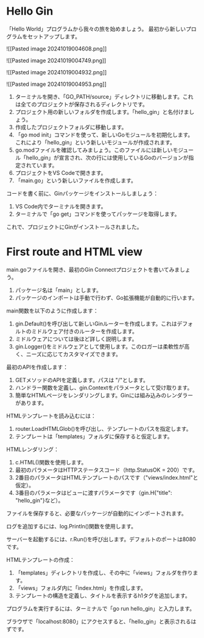 # Hello Gin
「Hello World」プログラムから我々の旅を始めましょう。 
最初から新しいプログラムをセットアップします。

![[Pasted image 20241019004608.png]]

![[Pasted image 20241019004749.png]]

![[Pasted image 20241019004932.png]]

![[Pasted image 20241019004953.png]]

1. ターミナルを開き、「GO_PATH/source」ディレクトリに移動します。これは全てのプロジェクトが保存されるディレクトリです。
2. プロジェクト用の新しいフォルダを作成します。「hello_gin」と名付けましょう。
3. 作成したプロジェクトフォルダに移動します。
4. 「go mod init」コマンドを使って、新しいGoモジュールを初期化します。これにより「hello_gin」という新しいモジュールが作成されます。
5. go.modファイルを確認してみましょう。このファイルには新しいモジュール「hello_gin」が宣言され、次の行には使用しているGoのバージョンが指定されています。
6. プロジェクトをVS Codeで開きます。
7. 「main.go」という新しいファイルを作成します。

コードを書く前に、Ginパッケージをインストールしましょう：

1. VS Code内でターミナルを開きます。
2. ターミナルで「go get」コマンドを使ってパッケージを取得します。

これで、プロジェクトにGinがインストールされました。
# First route and HTML view
main.goファイルを開き、最初のGin Connectプロジェクトを書いてみましょう。

1. パッケージ名は「main」とします。
2. パッケージのインポートは手動で行わず、Go拡張機能が自動的に行います。

main関数を以下のように作成します：

1. gin.Default()を呼び出して新しいGinルーターを作成します。これはデフォルトのミドルウェア付きのルーターを作成します。
2. ミドルウェアについては後ほど詳しく説明します。
3. gin.Logger()をミドルウェアとして使用します。このロガーは柔軟性が高く、ニーズに応じてカスタマイズできます。

最初のAPIを作成します：

1. GETメソッドのAPIを定義します。パスは "/"とします。
2. ハンドラー関数を定義し、gin.Contextをパラメータとして受け取ります。
3. 簡単なHTMLページをレンダリングします。Ginには組み込みのレンダラーがあります。

HTMLテンプレートを読み込むには：

1. router.LoadHTMLGlob()を呼び出し、テンプレートのパスを指定します。
2. テンプレートは「templates」フォルダに保存すると仮定します。

HTMLレンダリング：

1. c.HTML()関数を使用します。
2. 最初のパラメータはHTTPステータスコード（http.StatusOK = 200）です。
3. 2番目のパラメータはHTMLテンプレートのパスです（"views/index.html"と仮定）。
4. 3番目のパラメータはビューに渡すパラメータです（gin.H{"title": "hello_gin"}など）。

ファイルを保存すると、必要なパッケージが自動的にインポートされます。

ログを追加するには、log.Println()関数を使用します。

サーバーを起動するには、r.Run()を呼び出します。デフォルトのポートは8080です。

HTMLテンプレートの作成：

1. 「templates」ディレクトリを作成し、その中に「views」フォルダを作ります。
2. 「views」フォルダ内に「index.html」を作成します。
3. テンプレートの構造を定義し、タイトルを表示するh1タグを追加します。

プログラムを実行するには、ターミナルで「go run hello_gin」と入力します。

ブラウザで「localhost:8080」にアクセスすると、「hello_gin」と表示されるはずです。